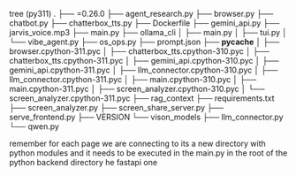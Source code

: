  tree                                                                                                                                                                                                               (py311) 
.
├── =0.26.0
├── agent_research.py
├── browser.py
├── chatbot.py
├── chatterbox_tts.py
├── Dockerfile
├── gemini_api.py
├── jarvis_voice.mp3
├── main.py
├── ollama_cli
│   ├── main.py
│   ├── tui.py
│   └── vibe_agent.py
├── os_ops.py
├── prompt.json
├── __pycache__
│   ├── browser.cpython-311.pyc
│   ├── chatterbox_tts.cpython-310.pyc
│   ├── chatterbox_tts.cpython-311.pyc
│   ├── gemini_api.cpython-310.pyc
│   ├── gemini_api.cpython-311.pyc
│   ├── llm_connector.cpython-310.pyc
│   ├── llm_connector.cpython-311.pyc
│   ├── main.cpython-310.pyc
│   ├── main.cpython-311.pyc
│   ├── screen_analyzer.cpython-310.pyc
│   └── screen_analyzer.cpython-311.pyc
├── rag_context
├── requirements.txt
├── screen_analyzer.py
├── screen_share_server.py
├── serve_frontend.py
├── VERSION
└── vison_models
    ├── llm_connector.py
    └── qwen.py


remember for each page we are connecting to its a new directory with python modules and it needs to be executed in the main.py in the root of the python backend directory he fastapi one 